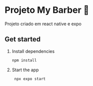 # Projeto My Barber 👋

Projeto criado em react native e expo

## Get started

1. Install dependencies

   ```bash
   npm install
   ```

2. Start the app

   ```bash
    npx expo start
   ```